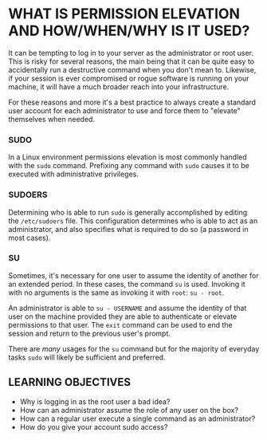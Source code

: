 # WHAT IS PERMISSION ELEVATION AND HOW/WHEN/WHY IS IT USED?

It can be tempting to log in to your server as the administrator or root user.
This is risky for several reasons, the main being that it can be quite easy to
accidentally run a destructive command when you don't mean to. Likewise, if
your session is ever compromised or rogue software is running on your machine,
it will have a much broader reach into your infrastructure.

For these reasons and more it's a best practice to always create a standard user
account for each administrator to use and force them to "elevate" themselves
when needed.

### SUDO

In a Linux environment permissions elevation is most commonly handled with the
`sudo` command. Prefixing any command with `sudo` causes it to be executed with
administrative privileges.

### SUDOERS

Determining who is able to run `sudo` is generally accomplished by editing the
`/etc/sudoers` file. This configuration determines who is able to act as an
administrator, and also specifies what is required to do so (a password in most
cases).

### SU

Sometimes, it's necessary for one user to assume the identity of another for
an extended period. In these cases, the command `su` is used. Invoking it with
no arguments is the same as invoking it with `root`: `su - root`.

An administrator is able to `su - USERNAME` and assume the identity of that user
on the machine provided they are able to authenticate or elevate permissions to
that user. The `exit` command can be used to end the session and return to the
previous user's prompt.

There are *many* usages for the `su` command but for the majority of everyday
tasks `sudo` will likely be sufficient and preferred.

## LEARNING OBJECTIVES

- Why is logging in as the root user a bad idea?
- How can an administrator assume the role of any user on the box?
- How can a regular user execute a single command as an administrator?
- How do you give your account sudo access?
